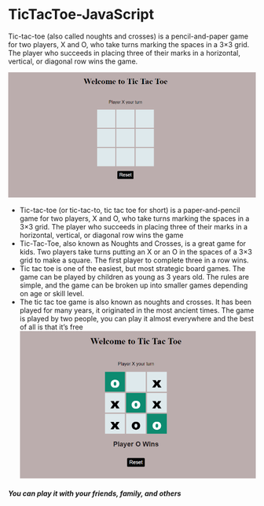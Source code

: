 # TicTacToe-JavaScript
Tic-tac-toe (also called noughts and crosses) is a pencil-and-paper game for two players, X and O, who take turns marking the spaces in a 3×3 grid. The player who succeeds in placing three of their marks in a horizontal, vertical, or diagonal row wins the game.

![](screenshots/screenShot1.png)

* Tic-tac-toe (or  tic-tac-to, tic tac toe for short) is a paper-and-pencil game for two players, X and O, who take turns marking the spaces in a 3×3 grid. The player who succeeds in placing three of their marks in a horizontal, vertical, or diagonal row wins the game
* Tic-Tac-Toe, also known as Noughts and Crosses, is a great game for kids. Two players take turns putting an X or an O in the spaces of a 3×3 grid to make a square. The first player to complete three in a row wins.
* Tic tac toe is one of the easiest, but most strategic board games. The game can be played by children as young as 3 years old. The rules are simple, and the game can be broken up into smaller games depending on age or skill level.
* The tic tac toe game is also known as noughts and crosses. It has been played for many years, it originated in the most ancient times. The game is played by two people, you can play it almost everywhere and the best of all is that it’s free
![](screenshots/screenShot2.png)

##### You can play it with your friends, family, and others
